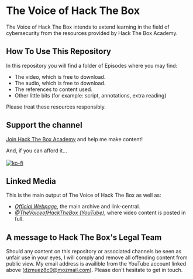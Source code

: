 # The Voice of Hack The Box

The Voice of Hack The Box intends to extend learning in the field of cybersecurity from the resources provided by Hack The Box Academy.

## How To Use This Repository

In this repository you will find a folder of Episodes where you may find:

- The video, which is free to download.
- The audio, which is free to download.
- The references to content used.
- Other little bits (for example: script, annotations, extra reading)

Please treat these resources responsibly.

## Support the channel

[Join Hack The Box Academy](https://referral.hackthebox.com/mz8Slbo) and help me make content!

And, if you can afford it... \
\
[![ko-fi](https://ko-fi.com/img/githubbutton_sm.svg)](https://ko-fi.com/N4N310UHLR)

## Linked Media

This is the main output of The Voice of Hack The Box as well as:

- *[Official Webpage](https://vohtb.github.io/)*, the main archive and link-central.
- *[@TheVoiceofHackTheBox (YouTube)](https://www.youtube.com/@TheVoiceofHackTheBox)*, where video content is posted in full.

## A message to Hack The Box's Legal Team

Should any content on this repository or associated channels be seen as unfair use in your eyes, I will comply and remove all offending content from public view.
My email address is availible from the YouTube account linked above (dzmuez8c0@mozmail.com). Please don't hesitate to get in touch.
